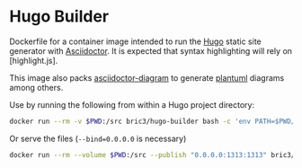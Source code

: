 # Hugo Builder

Dockerfile for a container image intended to run the [Hugo](https://gohugo.io/) 
static site generator with [Asciidoctor](https://github.com/asciidoctor/asciidoctor). 
It is expected that syntax highlighting will rely on [highlight.js].

This image also packs [asciidoctor-diagram](https://github.com/asciidoctor/asciidoctor-diagram)
to generate [plantuml](https://plantuml.com) diagrams among others.


Use by running the following from within a Hugo project directory:

```bash
docker run --rm -v $PWD:/src bric3/hugo-builder bash -c 'env PATH=$PWD/bin:$PATH hugo --buildDrafts'
```

Or serve the files (`--bind=0.0.0.0` is necessary)

```bash
docker run --rm --volume $PWD:/src --publish "0.0.0.0:1313:1313" bric3/hugo-builder hugo serve --bind=0.0.0.0 --baseUrl=blog.local --buildDrafts
```